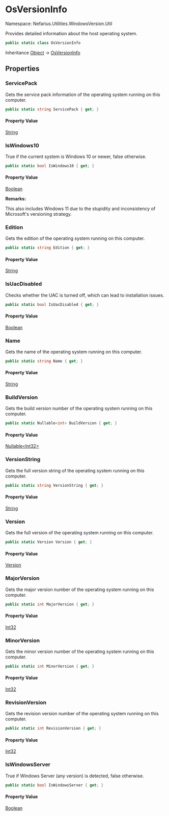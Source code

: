 # OsVersionInfo

Namespace: Nefarius.Utilities.WindowsVersion.Util

Provides detailed information about the host operating system.

```csharp
public static class OsVersionInfo
```

Inheritance [Object](https://docs.microsoft.com/en-us/dotnet/api/system.object) → [OsVersionInfo](./nefarius.utilities.windowsversion.util.osversioninfo.md)

## Properties

### **ServicePack**

Gets the service pack information of the operating system running on this computer.

```csharp
public static string ServicePack { get; }
```

#### Property Value

[String](https://docs.microsoft.com/en-us/dotnet/api/system.string)<br>

### **IsWindows10**

True if the current system is Windows 10 or newer, false otherwise.

```csharp
public static bool IsWindows10 { get; }
```

#### Property Value

[Boolean](https://docs.microsoft.com/en-us/dotnet/api/system.boolean)<br>

**Remarks:**

This also includes Windows 11 due to the stupidity and inconsistency of Microsoft's versioning strategy.

### **Edition**

Gets the edition of the operating system running on this computer.

```csharp
public static string Edition { get; }
```

#### Property Value

[String](https://docs.microsoft.com/en-us/dotnet/api/system.string)<br>

### **IsUacDisabled**

Checks whether the UAC is turned off, which can lead to installation issues.

```csharp
public static bool IsUacDisabled { get; }
```

#### Property Value

[Boolean](https://docs.microsoft.com/en-us/dotnet/api/system.boolean)<br>

### **Name**

Gets the name of the operating system running on this computer.

```csharp
public static string Name { get; }
```

#### Property Value

[String](https://docs.microsoft.com/en-us/dotnet/api/system.string)<br>

### **BuildVersion**

Gets the build version number of the operating system running on this computer.

```csharp
public static Nullable<int> BuildVersion { get; }
```

#### Property Value

[Nullable&lt;Int32&gt;](https://docs.microsoft.com/en-us/dotnet/api/system.nullable-1)<br>

### **VersionString**

Gets the full version string of the operating system running on this computer.

```csharp
public static string VersionString { get; }
```

#### Property Value

[String](https://docs.microsoft.com/en-us/dotnet/api/system.string)<br>

### **Version**

Gets the full version of the operating system running on this computer.

```csharp
public static Version Version { get; }
```

#### Property Value

[Version](https://docs.microsoft.com/en-us/dotnet/api/system.version)<br>

### **MajorVersion**

Gets the major version number of the operating system running on this computer.

```csharp
public static int MajorVersion { get; }
```

#### Property Value

[Int32](https://docs.microsoft.com/en-us/dotnet/api/system.int32)<br>

### **MinorVersion**

Gets the minor version number of the operating system running on this computer.

```csharp
public static int MinorVersion { get; }
```

#### Property Value

[Int32](https://docs.microsoft.com/en-us/dotnet/api/system.int32)<br>

### **RevisionVersion**

Gets the revision version number of the operating system running on this computer.

```csharp
public static int RevisionVersion { get; }
```

#### Property Value

[Int32](https://docs.microsoft.com/en-us/dotnet/api/system.int32)<br>

### **IsWindowsServer**

True if Windows Server (any version) is detected, false otherwise.

```csharp
public static bool IsWindowsServer { get; }
```

#### Property Value

[Boolean](https://docs.microsoft.com/en-us/dotnet/api/system.boolean)<br>
